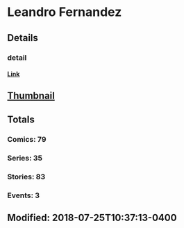 # Leandro  Fernandez 
## Details
### detail
#### [Link](http://marvel.com/comics/creators/273/leandro_fernandez?utm_campaign=apiRef&utm_source=225578a89fc76f3d20fbffda5d17a88d)
## [Thumbnail](http://i.annihil.us/u/prod/marvel/i/mg/3/10/4bc470831490c.jpg)
## Totals
### Comics: 79
### Series: 35
### Stories: 83
### Events: 3
## Modified: 2018-07-25T10:37:13-0400